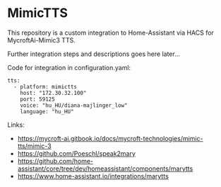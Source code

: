 # **MimicTTS**
This repository is a custom integration to Home-Assistant via HACS for MycroftAi-Mimic3 TTS.

Further integration steps and descriptions goes here later...

Code for integration in configuration.yaml:

    tts:
      - platform: mimictts
        host: "172.30.32.100"
        port: 59125
        voice: "hu_HU/diana-majlinger_low"
        language: "hu_HU"


Links: 
 - https://mycroft-ai.gitbook.io/docs/mycroft-technologies/mimic-tts/mimic-3
 -    https://github.com/Poeschl/speak2mary
 -    https://github.com/home-assistant/core/tree/dev/homeassistant/components/marytts
 -    https://www.home-assistant.io/integrations/marytts
